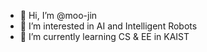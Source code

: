 - 👋 Hi, I’m @moo-jin
- 👀 I’m interested in AI and Intelligent Robots
- 🌱 I’m currently learning CS & EE in KAIST

<!---
moo-jin/moo-jin is a ✨ special ✨ repository because its `README.md` (this file) appears on your GitHub profile.
You can click the Preview link to take a look at your changes.
--->
